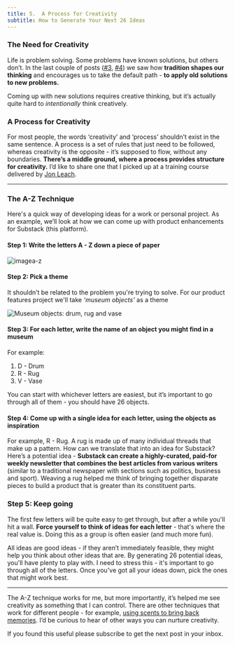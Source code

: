 ```yaml
---
title: 5.  A Process for Creativity
subtitle: How to Generate Your Next 26 Ideas
---
```


### The Need for Creativity
Life is problem solving. Some problems have known solutions, but others don’t. In the last couple of posts ([#3](https://taariq.substack.com/p/constraints-corp-trad-1), [#4](https://taariq.substack.com/p/constraints-corp-trad-2)) we saw how __tradition shapes our thinking__ and encourages us to take the default path - __to apply old solutions to new problems.__

Coming up with new solutions requires creative thinking, but it’s actually quite hard to _intentionally_ think creatively.

### A Process for Creativity
For most people, the words ‘creativity’ and ‘process’ shouldn’t exist in the same sentence. A process is a set of rules that just need to be followed, whereas creativity is the opposite - it’s supposed to flow, without any boundaries. __There’s a middle ground, where a process provides structure for creativity.__ I’d like to share one that I picked up at a training course delivered by [Jon Leach](https://www.linkedin.com/in/jon-leach-60941b13/).

------

### The A-Z Technique
Here's a quick way of developing ideas for a work or personal project. As an example, we’ll look at how we can come up with product enhancements for Substack (this platform).

#### Step 1: Write the letters A - Z down a piece of paper

![imagea-z]()

#### Step 2: Pick a theme
It shouldn’t be related to the problem you're trying to solve. For our product features project we'll take _‘museum objects’_ as a theme

![Museum objects: drum, rug and vase]()

#### Step 3: For each letter, write the name of an object you might find in a museum
For example:
1. D - Drum
2. R - Rug
3. V - Vase

You can start with whichever letters are easiest, but it’s important to go through all of them - you should have 26 objects.

#### Step 4: Come up with a single idea for each letter, using the objects as inspiration

For example, R - Rug. A rug is made up of many individual threads that make up a pattern. How can we translate that into an idea for Substack? Here’s a potential idea - __Substack can create a highly-curated, paid-for weekly newsletter that combines the best articles from various writers__ (similar to a traditional newspaper with sections such as politics, business and sport). Weaving a rug helped me think of bringing together disparate pieces to build a product that is greater than its constituent parts.

### Step 5: Keep going
The first few letters will be quite easy to get through, but after a while you'll hit a wall. __Force yourself to think of ideas for each letter__ - that's where the real value is. Doing this as a group is often easier (and much more fun).

All ideas are good ideas - if they aren’t immediately feasible, they might help you think about other ideas that are. By generating 26 potential ideas, you'll have plenty to play with. I need to stress this - it's important to go through all of the letters. Once you've got all your ideas down, pick the ones that might work best.

----------

The A-Z technique works for me, but more importantly, it’s helped me see creativity as something that I can control. There are other techniques that work for different people - for example, [using scents to bring back memories](https://www.livescience.com/why-smells-trigger-memories.html). I’d be curious to hear of other ways you can nurture creativity.

If you found this useful please subscribe to get the next post in your inbox.

